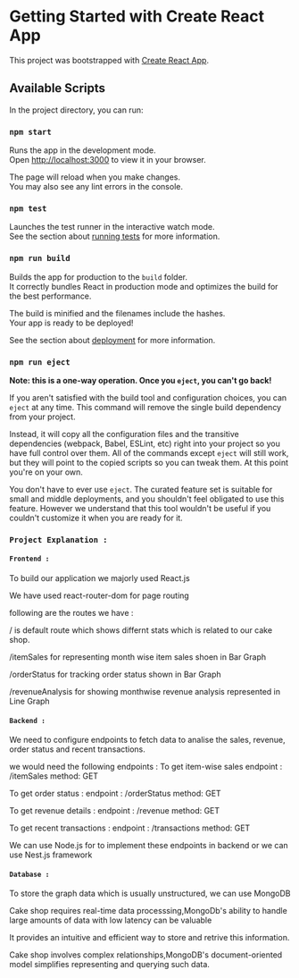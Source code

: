 # Getting Started with Create React App

This project was bootstrapped with [Create React App](https://github.com/facebook/create-react-app).

## Available Scripts

In the project directory, you can run:

### `npm start`

Runs the app in the development mode.\
Open [http://localhost:3000](http://localhost:3000) to view it in your browser.

The page will reload when you make changes.\
You may also see any lint errors in the console.

### `npm test`

Launches the test runner in the interactive watch mode.\
See the section about [running tests](https://facebook.github.io/create-react-app/docs/running-tests) for more information.

### `npm run build`

Builds the app for production to the `build` folder.\
It correctly bundles React in production mode and optimizes the build for the best performance.

The build is minified and the filenames include the hashes.\
Your app is ready to be deployed!

See the section about [deployment](https://facebook.github.io/create-react-app/docs/deployment) for more information.

### `npm run eject`

**Note: this is a one-way operation. Once you `eject`, you can't go back!**

If you aren't satisfied with the build tool and configuration choices, you can `eject` at any time. This command will remove the single build dependency from your project.

Instead, it will copy all the configuration files and the transitive dependencies (webpack, Babel, ESLint, etc) right into your project so you have full control over them. All of the commands except `eject` will still work, but they will point to the copied scripts so you can tweak them. At this point you're on your own.

You don't have to ever use `eject`. The curated feature set is suitable for small and middle deployments, and you shouldn't feel obligated to use this feature. However we understand that this tool wouldn't be useful if you couldn't customize it when you are ready for it.

### `Project Explanation :`

#### `Frontend :`
To build our application we majorly used React.js

We have used react-router-dom for page routing

following are the routes we have :

/ is default route which shows differnt stats which is related to our cake shop.

/itemSales for representing month wise item sales shoen in Bar Graph 

/orderStatus for tracking order status shown in Bar Graph 

/revenueAnalysis for showing monthwise revenue analysis represented in Line Graph

#### `Backend :`
We need to configure endpoints to fetch data to analise the sales, revenue, order status and recent transactions.

we would need the following endpoints :
To get item-wise sales 
 endpoint : /itemSales
 method: GET

To get order status :
 endpoint : /orderStatus
 method: GET

To get revenue details :
 endpoint : /revenue
 method: GET

To get recent transactions :
 endpoint : /transactions
 method: GET

We can use Node.js for to implement these endpoints in backend or we can use Nest.js framework


#### `Database :`
To store the graph data which is usually unstructured, we can use MongoDB

Cake shop requires real-time data processsing,MongoDb's ability to handle large amounts of data with
low latency can be valuable

It provides an intuitive and efficient way to store and retrive this information.

Cake shop involves complex relationships,MongoDB's document-oriented model simplifies representing and querying such data.